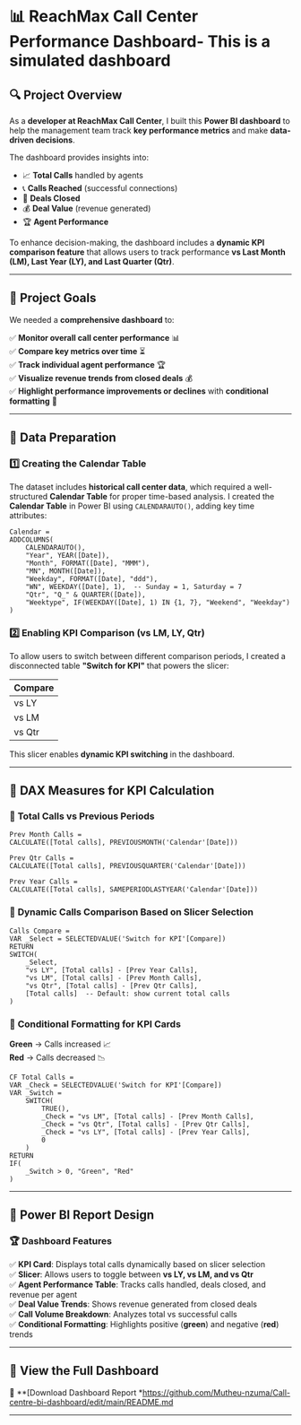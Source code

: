 # 📊 ReachMax Call Center Performance Dashboard- This is a simulated dashboard

## 🔍 Project Overview

As a **developer at ReachMax Call Center**, I built this **Power BI dashboard** to help the management team track **key performance metrics** and make **data-driven decisions**.

The dashboard provides insights into:
- 📈 **Total Calls** handled by agents
- 📞 **Calls Reached** (successful connections)
- 💼 **Deals Closed**
- 💰 **Deal Value** (revenue generated)
- 🏆 **Agent Performance**

To enhance decision-making, the dashboard includes a **dynamic KPI comparison feature** that allows users to track performance **vs Last Month (LM), Last Year (LY), and Last Quarter (Qtr)**.

---

## 🎯 Project Goals

We needed a **comprehensive dashboard** to:

✅ **Monitor overall call center performance** 📊  
✅ **Compare key metrics over time** ⏳  
✅ **Track individual agent performance** 🏆  
✅ **Visualize revenue trends from closed deals** 💰  
✅ **Highlight performance improvements or declines** with **conditional formatting** 🎨  

---

## 📌 Data Preparation

### **1️⃣ Creating the Calendar Table**
The dataset includes **historical call center data**, which required a well-structured **Calendar Table** for proper time-based analysis. I created the **Calendar Table** in Power BI using `CALENDARAUTO()`, adding key time attributes:

```DAX
Calendar = 
ADDCOLUMNS(
    CALENDARAUTO(),
    "Year", YEAR([Date]),
    "Month", FORMAT([Date], "MMM"),
    "MN", MONTH([Date]),
    "Weekday", FORMAT([Date], "ddd"),
    "WN", WEEKDAY([Date], 1),  -- Sunday = 1, Saturday = 7
    "Qtr", "Q_" & QUARTER([Date]),
    "Weektype", IF(WEEKDAY([Date], 1) IN {1, 7}, "Weekend", "Weekday")
)
```

### **2️⃣ Enabling KPI Comparison (vs LM, LY, Qtr)**
To allow users to switch between different comparison periods, I created a disconnected table **"Switch for KPI"** that powers the slicer:

| Compare |
|---------|
| vs LY   |
| vs LM   |
| vs Qtr  |

This slicer enables **dynamic KPI switching** in the dashboard.

---

## 📌 DAX Measures for KPI Calculation

### 🔹 **Total Calls vs Previous Periods**
```DAX
Prev Month Calls = 
CALCULATE([Total calls], PREVIOUSMONTH('Calendar'[Date]))

Prev Qtr Calls = 
CALCULATE([Total calls], PREVIOUSQUARTER('Calendar'[Date]))

Prev Year Calls = 
CALCULATE([Total calls], SAMEPERIODLASTYEAR('Calendar'[Date]))
```

### 🔹 **Dynamic Calls Comparison Based on Slicer Selection**
```DAX
Calls Compare = 
VAR _Select = SELECTEDVALUE('Switch for KPI'[Compare])
RETURN 
SWITCH(
    _Select,
    "vs LY", [Total calls] - [Prev Year Calls],
    "vs LM", [Total calls] - [Prev Month Calls],
    "vs Qtr", [Total calls] - [Prev Qtr Calls],
    [Total calls]  -- Default: show current total calls
)
```

### 🔹 **Conditional Formatting for KPI Cards**
**Green** → Calls increased 📈  
**Red** → Calls decreased 📉  

```DAX
CF Total Calls = 
VAR _Check = SELECTEDVALUE('Switch for KPI'[Compare]) 
VAR _Switch = 
    SWITCH(
        TRUE(),
        _Check = "vs LM", [Total calls] - [Prev Month Calls],
        _Check = "vs Qtr", [Total calls] - [Prev Qtr Calls],
        _Check = "vs LY", [Total calls] - [Prev Year Calls],
        0
    )
RETURN
IF(
    _Switch > 0, "Green", "Red"
)
```

---

## 📌 Power BI Report Design

### 🏆 **Dashboard Features**
✅ **KPI Card**: Displays total calls dynamically based on slicer selection  
✅ **Slicer**: Allows users to toggle between **vs LY, vs LM, and vs Qtr**  
✅ **Agent Performance Table**: Tracks calls handled, deals closed, and revenue per agent  
✅ **Deal Value Trends**: Shows revenue generated from closed deals  
✅ **Call Volume Breakdown**: Analyzes total vs successful calls  
✅ **Conditional Formatting**: Highlights positive (**green**) and negative (**red**) trends  

---

## 📌 View the Full Dashboard
📄 **[Download Dashboard Report *https://github.com/Mutheu-nzuma/Call-centre-bi-dashboard/edit/main/README.md

---



